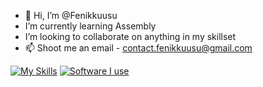 - 👋 Hi, I’m @Fenikkuusu
- I’m currently learning Assembly
- I’m looking to collaborate on anything in my skillset
- 📫 Shoot me an email - contact.fenikkuusu@gmail.com

[![My Skills](https://skillicons.dev/icons?i=html,scss,js,nodejs,java,python&theme=dark)](https://skillicons.dev)
[![Software I use](https://skillicons.dev/icons?ivscode,intellij&theme=dark)](https://skillicons.dev)
